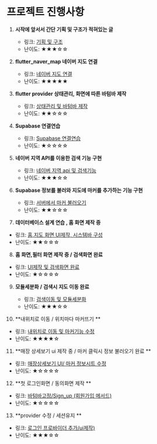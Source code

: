 # 프로젝트 진행사항

1. **시작에 앞서서 간단 기획 및 구조가 적혀있는 글**
   - 링크: [기획 및 구조](https://game-chanda.tistory.com/174)
   - 난이도: ★★★☆☆

2. **flutter_naver_map 네이버 지도 연결**
   - 링크: [네이버 지도 연결](https://game-chanda.tistory.com/175)
   - 난이도: ★★★★★

3. **flutter provider 상태관리, 화면에 따른 바텀바 제작**
   - 링크: [상태관리 및 바텀바 제작](https://game-chanda.tistory.com/176)
   - 난이도: ★★☆☆☆

4. **Supabase 연결연습**
   - 링크: [Supabase 연결연습](https://game-chanda.tistory.com/177)
   - 난이도: ★☆☆☆☆

5. **네이버 지역 API를 이용한 검색 기능 구현**
   - 링크: [네이버 지역 api 및 검색기능](https://game-chanda.tistory.com/178)
   - 난이도: ★★★☆☆

6. **Supabase 정보를 불러와 지도에 마커를 추가하는 기능 구현**
   - 링크: [서버에서 마커 불러오기](https://game-chanda.tistory.com/179)
   - 난이도: ★★☆☆☆

7.  **데이터베이스 설계 연습 , 홈 화면 제작 중**
   - 링크: [홈,지도 화면 UI제작, 시스템바 구성](https://game-chanda.tistory.com/180)
   - 난이도: ★★☆☆☆

8.  **홈 화면,필터 화면 제작 중 / 검색화면 완료**
   - 링크: [UI제작 및 검색화면 완료](https://game-chanda.tistory.com/181)
   - 난이도: ★☆☆☆☆

9. **모듈세분화 / 검색시 지도 이동 완료**
   - 링크: [검색이동 및 모듈세분화](https://game-chanda.tistory.com/182)
   - 난이도: ★★★☆☆

10. **내위치로 이동 / 위치마다 마커뜨기 **
   - 링크: [내위치로 이동 및 마커기능 수정](https://game-chanda.tistory.com/183)
   - 난이도: ★★★★☆

11. **매장 상세보기 ui 제작 중 / 마커 클릭시 정보 불러오기 완료 **
   - 링크: [매장상세보기 UI/ 마커 정보시트 수정](https://game-chanda.tistory.com/184)
   - 난이도: ★☆☆☆☆

12. **첫 로그인화면 / 동의화면 제작 **
- 링크: [바텀바고정/Sign_up (회원가입 메서드)](https://game-chanda.tistory.com/185)
- 난이도: ★☆☆☆☆

13. **provider 수정 / 세션유지 **
- 링크: [로그인 프로바이더 추가/ui제작)](https://game-chanda.tistory.com/186)
- 난이도: ★★★☆☆
